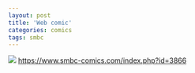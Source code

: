 ```yaml
---
layout: post
title: 'Web comic'
categories: comics
tags: smbc
---
```



[![](https://www.smbc-comics.com/comics/1442658363-20150919%20fixedv2.png)](https://www.smbc-comics.com/index.php?id=3866)
<https://www.smbc-comics.com/index.php?id=3866>